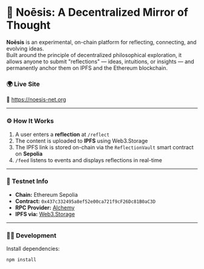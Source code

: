 # 🧠 Noēsis: A Decentralized Mirror of Thought

**Noēsis** is an experimental, on-chain platform for reflecting, connecting, and evolving ideas.  
Built around the principle of decentralized philosophical exploration, it allows anyone to submit "reflections" — ideas, intuitions, or insights — and permanently anchor them on IPFS and the Ethereum blockchain.

### 🌍 Live Site

🔗 https://noesis-net.org

---

### ⚙️ How It Works

1. A user enters a **reflection** at `/reflect`
2. The content is uploaded to **IPFS** using Web3.Storage
3. The IPFS link is stored on-chain via the `ReflectionVault` smart contract on **Sepolia**
4. `/feed` listens to events and displays reflections in real-time

---

### 🧪 Testnet Info

- **Chain:** Ethereum Sepolia
- **Contract:** `0x437c332495a8ef52e00ca721f9cF26Dc81B0aC3D`
- **RPC Provider:** [Alchemy](https://dashboard.alchemy.com/)
- **IPFS via:** [Web3.Storage](https://web3.storage/)

---

### 👨‍💻 Development

Install dependencies:

```bash
npm install
